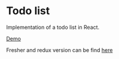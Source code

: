 # Todo list

Implementation of a todo list in React.

[Demo](http://pom421.github.io/CodingChallenges/React/todo/build/)

Fresher and redux version can be find [here](https://github.com/pom421/todo-list)

